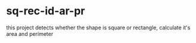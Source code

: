 # sq-rec-id-ar-pr
this project  detects whether the shape is square  or  rectangle,  calculate it's area  and  perimeter
